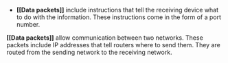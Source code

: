 - **[[Data packets]]** include instructions that tell the receiving device what to do with the information. These instructions come in the form of a port number.

**[[Data packets]]** allow communication between two networks. These packets include IP addresses that tell routers where to send them. They are routed from the sending network to the receiving network. 